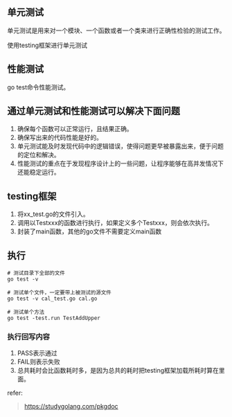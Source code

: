 ## 单元测试

单元测试是用来对一个模块、一个函数或者一个类来进行正确性检验的测试工作。

使用testing框架进行单元测试

## 性能测试
go test命令性能测试。

## 通过单元测试和性能测试可以解决下面问题

1. 确保每个函数可以正常运行，且结果正确。
2. 确保写出来的代码性能是好的。
3. 单元测试能及时发现代码中的逻辑错误，使得问题更早被暴露出来，便于问题的定位和解决。
3. 性能测试的重点在于发现程序设计上的一些问题，让程序能够在高并发情况下还能稳定运行。


## testing框架
1. 将xx_test.go的文件引入。
2. 调用以Testxxx的函数进行执行，如果定义多个Testxxx，则会依次执行。
3. 封装了main函数，其他的go文件不需要定义main函数

## 执行

```
# 测试目录下全部的文件
go test -v

# 测试单个文件，一定要带上被测试的源文件
go test -v cal_test.go cal.go

# 测试单个方法
go test -test.run TestAddUpper
```

### 执行回写内容
1. PASS表示通过
2. FAIL则表示失败
3. 总共耗时会比函数耗时多，是因为总共的耗时把testing框架加载所耗时算在里面。


refer:
> https://studygolang.com/pkgdoc